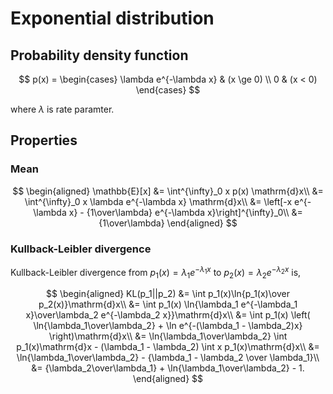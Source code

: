# Exponential distribution

## Probability density function

$$
p(x) = \begin{cases}
    \lambda e^{-\lambda x} & (x \ge 0) \\
    0 & (x < 0)
    \end{cases}
$$

where $\lambda$ is rate paramter.

## Properties

### Mean

$$
\begin{aligned}
\mathbb{E}[x] &= \int^{\infty}_0 x p(x) \mathrm{d}x\\
&= \int^{\infty}_0 x \lambda e^{-\lambda x} \mathrm{d}x\\
&= \left[-x e^{-\lambda x} - {1\over\lambda} e^{-\lambda x}\right]^{\infty}_0\\
&= {1\over\lambda}
\end{aligned}
$$

### Kullback-Leibler divergence

Kullback-Leibler divergence from $p_1(x) = \lambda_1 e^{-\lambda_1 x}$ to
$p_2(x) = \lambda_2 e^{-\lambda_2 x}$ is,

$$
\begin{aligned}
KL(p_1||p_2) &= \int p_1(x)\ln{p_1(x)\over p_2(x)}\mathrm{d}x\\
&= \int p_1(x)
    \ln{\lambda_1 e^{-\lambda_1 x}\over\lambda_2 e^{-\lambda_2 x}}\mathrm{d}x\\
&= \int p_1(x)
    \left(
        \ln{\lambda_1\over\lambda_2}
        + \ln e^{-(\lambda_1 - \lambda_2)x}
    \right)\mathrm{d}x\\
&= \ln{\lambda_1\over\lambda_2} \int p_1(x)\mathrm{d}x
    - (\lambda_1 - \lambda_2) \int x p_1(x)\mathrm{d}x\\
&= \ln{\lambda_1\over\lambda_2} - {\lambda_1 - \lambda_2 \over \lambda_1}\\
&= {\lambda_2\over\lambda_1} + \ln{\lambda_1\over\lambda_2} - 1.
\end{aligned}
$$
